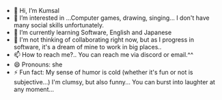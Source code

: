 - 👋 Hi, I’m Kumsal
- 👀 I’m interested in ...Computer games, drawing, singing... I don't have many social skills unfortunately.
- 🌱 I’m currently learning Software, English and Japanese
- 💞️ I'm not thinking of collaborating right now, but as I progress in software, it's a dream of mine to work in big places..
- 📫 How to reach me?.. You can reach me via discord or email.^^
- 😄 Pronouns: she
- ⚡ Fun fact: My sense of humor is cold (whether it's fun or not is subjective...) I'm clumsy, but also funny... You can burst into laughter at any moment...

<!---
MarashW/MarashW is a ✨ special ✨ repository because its `README.md` (this file) appears on your GitHub profile.
You can click the Preview link to take a look at your changes.
--->
